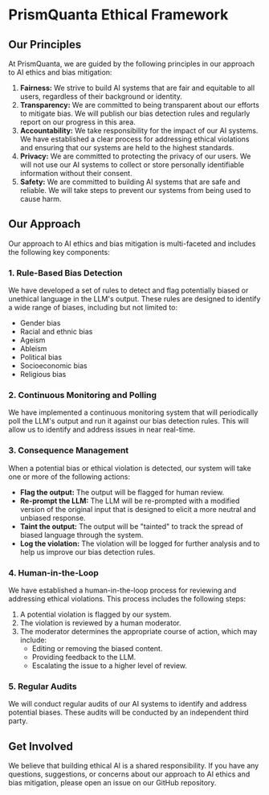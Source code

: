 # PrismQuanta Ethical Framework

## Our Principles

At PrismQuanta, we are guided by the following principles in our approach to AI ethics and bias mitigation:

1.  **Fairness:** We strive to build AI systems that are fair and equitable to all users, regardless of their background or identity.
2.  **Transparency:** We are committed to being transparent about our efforts to mitigate bias. We will publish our bias detection rules and regularly report on our progress in this area.
3.  **Accountability:** We take responsibility for the impact of our AI systems. We have established a clear process for addressing ethical violations and ensuring that our systems are held to the highest standards.
4.  **Privacy:** We are committed to protecting the privacy of our users. We will not use our AI systems to collect or store personally identifiable information without their consent.
5.  **Safety:** We are committed to building AI systems that are safe and reliable. We will take steps to prevent our systems from being used to cause harm.

## Our Approach

Our approach to AI ethics and bias mitigation is multi-faceted and includes the following key components:

### 1.  Rule-Based Bias Detection

We have developed a set of rules to detect and flag potentially biased or unethical language in the LLM's output. These rules are designed to identify a wide range of biases, including but not limited to:

*   Gender bias
*   Racial and ethnic bias
*   Ageism
*   Ableism
*   Political bias
*   Socioeconomic bias
*   Religious bias

### 2.  Continuous Monitoring and Polling

We have implemented a continuous monitoring system that will periodically poll the LLM's output and run it against our bias detection rules. This will allow us to identify and address issues in near real-time.

### 3.  Consequence Management

When a potential bias or ethical violation is detected, our system will take one or more of the following actions:

*   **Flag the output:** The output will be flagged for human review.
*   **Re-prompt the LLM:** The LLM will be re-prompted with a modified version of the original input that is designed to elicit a more neutral and unbiased response.
*   **Taint the output:** The output will be "tainted" to track the spread of biased language through the system.
*   **Log the violation:** The violation will be logged for further analysis and to help us improve our bias detection rules.

### 4.  Human-in-the-Loop

We have established a human-in-the-loop process for reviewing and addressing ethical violations. This process includes the following steps:

1.  A potential violation is flagged by our system.
2.  The violation is reviewed by a human moderator.
3.  The moderator determines the appropriate course of action, which may include:
    *   Editing or removing the biased content.
    *   Providing feedback to the LLM.
    *   Escalating the issue to a higher level of review.

### 5.  Regular Audits

We will conduct regular audits of our AI systems to identify and address potential biases. These audits will be conducted by an independent third party.

## Get Involved

We believe that building ethical AI is a shared responsibility. If you have any questions, suggestions, or concerns about our approach to AI ethics and bias mitigation, please open an issue on our GitHub repository.
